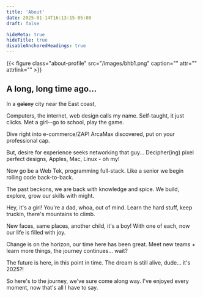 ```yaml
---
title: 'About'
date: 2025-01-14T16:13:15-05:00
draft: false

hideMeta: true
hideTitle: true
disableAnchoredHeadings: true
---
```



{{< figure class="about-profile" src="/images/bhb1.png" caption="" attr="" attrlink="" >}} 

<article class="about">

## A long, long time ago... 

In a <strike>galaxy</strike> city near the East coast,

Computers, the internet, web design calls my name.
Self-taught, it just clicks. Met a girl--go to school, play the game.

Dive right into e-commerce/ZAP!
ArcaMax discovered, put on your professional cap.

But, desire for experience seeks networking that guy...
Decipher(ing) pixel perfect designs, Apples, Mac, Linux - oh my!

Now go be a Web Tek, programming full-stack.
Like a senior we begin rolling code back-to-back.

The past beckons, we are back with knowledge and spice.
We build, explore, grow our skills with might.

Hey, it's a girl! You're a dad, whoa, out of mind.
Learn the hard stuff, keep truckin, there's mountains to climb.

New faces, same places, another child, it's a boy!
With one of each, now our life is filled with joy.

Change is on the horizon, our time here has been great.
Meet new teams + learn more things, the journey continues... wait?

The future is here, in this point in time.
The dream is still alive, dude... it's 2025?!

So here's to the journey, we've sure come along way.
I've enjoyed every moment, now that's all I have to say.

</article>
